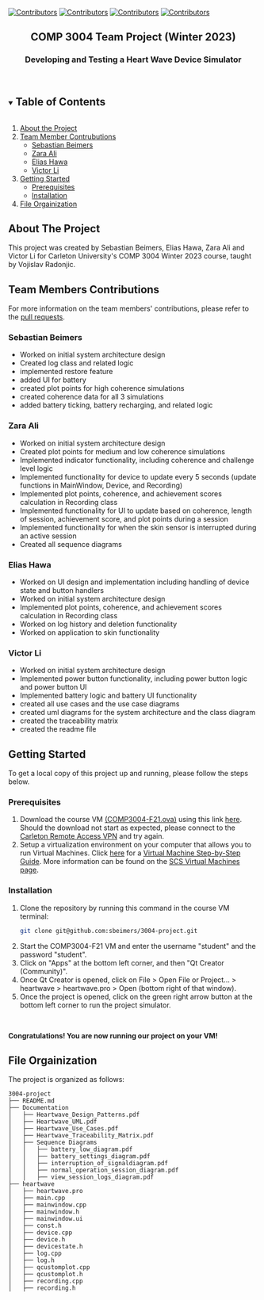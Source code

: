 [![Contributors][contributors-shield1]][contributors-url1]
[![Contributors][contributors-shield3]][contributors-url3]
[![Contributors][contributors-shield2]][contributors-url2]
[![Contributors][contributors-shield4]][contributors-url4]


<p align="center">
  <h2 align="center">COMP 3004 Team Project (Winter 2023)</h2>
  <h3 align="center">Developing and Testing a Heart Wave Device Simulator</h3>
<br>

<details open="open">
  <summary><h2 style="display: inline-block">Table of Contents</h2></summary>
  <ol>
    <li><a href="#about-the-project">About the Project</a></li>
    <li>
      <a href="#team-members-contributions">Team Member Contrubutions</a>
      <ul>
        <li><a href="#sebastian-beimers">Sebastian Beimers</a></li>
        <li><a href="#zara-ali">Zara Ali</a></li>
        <li><a href="#elias-hawa">Elias Hawa</a></li>
         <li><a href="#victor-li">Victor Li</a></li>
      </ul>
    </li>
    <li>
      <a href="#getting-started">Getting Started</a>
      <ul>
        <li><a href="#prerequisites">Prerequisites</a></li>
        <li><a href="#installation">Installation</a></li>
      </ul>
    </li>
    <li><a href="#file-orgainization">File Orgainization</a></li>
  </ol>
</details>

## About The Project

This project was created by Sebastian Beimers, Elias Hawa, Zara Ali and Victor Li for Carleton University's COMP 3004 Winter 2023 course, taught by Vojislav Radonjic.

## Team Members Contributions
For more information on the team members' contributions, please refer to the <a href="https://github.com/sbeimers/3004-project/pulls?page=1&q=is%3Apr+is%3Aclosed+">pull requests</a>.

### Sebastian Beimers
- Worked on initial system architecture design
- Created log class and related logic
- implemented restore feature
- added UI for battery
- created plot points for high coherence simulations
- created coherence data for all 3 simulations
- added battery ticking, battery recharging, and related logic 

### Zara Ali
- Worked on initial system architecture design 
- Created plot points for medium and low coherence simulations
- Implemented indicator functionality, including coherence and challenge level logic 
- Implemented functionality for device to update every 5 seconds (update functions in MainWindow, Device, and Recording)
- Implemented plot points, coherence, and achievement scores calculation in Recording class
- Implemented functionality for UI to update based on coherence, length of session, achievement score, and plot points during a session
- Implemented functionality for when the skin sensor is interrupted during an active session
- Created all sequence diagrams 

### Elias Hawa
- Worked on UI design and implementation including handling of device state and button handlers
- Worked on initial system architecture design 
- Implemented plot points, coherence, and achievement scores calculation in Recording class
- Worked on log history and deletion functionality
- Worked on application to skin functionality

### Victor Li
- Worked on initial system architecture design 
- Implemented power button functionality, including power button logic and power button UI
- Implemented battery logic and battery UI functionality
- created all use cases and the use case diagrams
- created uml diagrams for the system architecture and the class diagram
- created the traceability matrix 
- created the readme file

## Getting Started
To get a local copy of this project up and running, please follow the steps below.

### Prerequisites
<ol> 
  <li> Download the course VM <a href="https://carleton.ca/scs/tech-support/virtual-machines/">(COMP3004-F21.ova)</a> using this link <a href="https://carleton.ca/scs/tech-support/virtual-machines/">here</a>. Should the download not start as expected, please connect to the <a href="https://carleton.ca/its/help-centre/remote-access/">Carleton Remote Access VPN</a> and try again.

  <li> Setup a virtualization environment on your computer that allows you to run Virtual Machines. Click <a href="https://carleton.ca/scs/tech-support/virtual-machines/virtual-machine-technical-support/virtual-machine-step-by-step-guide/">here</a> for a <a href="https://carleton.ca/scs/tech-support/virtual-machines/virtual-machine-technical-support/virtual-machine-step-by-step-guide/">Virtual Machine Step-by-Step Guide</a>. More information can be found on the <a href="https://carleton.ca/scs/tech-support/virtual-machines/">SCS Virtual Machines page</a>.
</ol>

### Installation

1. Clone the repository by running this command in the course VM terminal:
   ```sh
   git clone git@github.com:sbeimers/3004-project.git
   ```
2. Start the COMP3004-F21 VM and enter the username "student" and the password "student".
3. Click on "Apps" at the bottom left corner, and then "Qt Creator (Community)".
4. Once Qt Creator is opened, click on File > Open File or Project... > heartwave > heartwave.pro > Open (bottom right of that window).
5. Once the project is opened, click on the green right arrow button at the bottom left corner to run the project simulator.
<br />

**Congratulations! You are now running our project on your VM!**
<br />

## File Orgainization
The project is organized as follows:
```
3004-project
├── README.md
├── Documentation
│   ├── Heartwave_Design_Patterns.pdf
│   ├── Heartwave_UML.pdf
│   ├── Heartwave_Use_Cases.pdf
│   ├── Heartwave_Traceability_Matrix.pdf
│   ├── Sequence Diagrams
│   │   ├── battery_low_diagram.pdf
│   │   ├── battery_settings_diagram.pdf
│   │   ├── interruption_of_signaldiagram.pdf
│   │   ├── normal_operation_session_diagram.pdf
│   │   ├── view_session_logs_diagram.pdf
├── heartwave
│   ├── heartwave.pro
│   ├── main.cpp
│   ├── mainwindow.cpp
│   ├── mainwindow.h
│   ├── mainwindow.ui
│   ├── const.h
│   ├── device.cpp
│   ├── device.h
│   ├── devicestate.h
│   ├── log.cpp
│   ├── log.h
│   ├── qcustomplot.cpp
│   ├── qcustomplot.h
│   ├── recording.cpp
│   ├── recording.h
```





<!-- https://www.markdownguide.org/basic-syntax/#reference-style-links -->
[contributors-shield1]: https://img.shields.io/static/v1?label=Contributor&message=Sebastian_Beimers&color=afff75&style=for-the-badge
[contributors-url1]: https://github.com/sbeimers
[contributors-shield2]: https://img.shields.io/static/v1?label=Contributor&message=Zara_Ali&color=afff75&style=for-the-badge
[contributors-url2]: https://github.com/zaraahlie
[contributors-shield3]: https://img.shields.io/static/v1?label=Contributor&message=Elias_Hawa&color=afff75&style=for-the-badge
[contributors-url3]: https://github.com/EliasJRH
[contributors-shield4]: https://img.shields.io/static/v1?label=Contributor&message=Victor_Li&color=afff75&style=for-the-badge
[contributors-url4]: https://github.com/VictorLi5611
